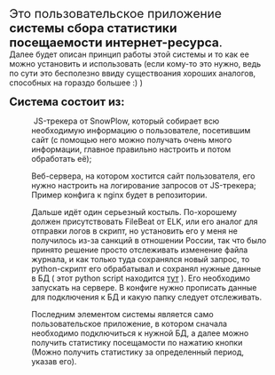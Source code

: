 <p style="margin-left:40px"><span style="font-size:22px">Это пользовательское приложение <strong>системы сбора статистики посещаемости интернет-ресурса</strong>.</span><br />
Далее будет описан принцип работы этой системы и то как ее можно установить и использовать (если кому-то это нужно, ведь по сути это бесполезно ввиду существоания хороших аналогов, способных на гораздо большее :) )</p>

<p style="margin-left:40px"><span style="font-size:20px"><strong>Система состоит из:</strong></span></p>

<p style="margin-left:80px">&nbsp;JS-трекера от SnowPlow, который собирает всю необходимую информацию о пользователе, посетившим сайт (с помощью него можно получать очень много информации, главное правильно настроить и потом обработать её);</p>

<p style="margin-left:80px">Веб-сервера, на котором хостится сайт пользователя, его нужно настроить на логирование запросов от JS-трекера; Пример конфига к nginx будет в репозитории.</p>

<p style="margin-left:80px">Дальше идёт один серьезный костыль. По-хорошему должен присутствовать&nbsp;FileBeat от ELK, или его аналог для отправки логов в скрипт, но установить его у меня не получилось из-за санкций в отношении России, так что было принято решение просто отслеживать изменение файла журнала, и как только туда сохранялся новый запрос, то python-скрипт его обрабатывал и сохранял нужные данные в БД ( этот python script находится <a href="https://github.com/xaban3r/log_analyse" target="_blank">тут</a>&nbsp;). Его необходимо запускать на сервере. В конфиге нужно прописать данные для подключения к БД и какую папку следует отслеживать.</p>

<p style="margin-left:80px">Последним элементом системы является само пользовательское приложение, в котором сначала необходимо подключиться к нужной БД, а далее можно получить статистику посещамости по нажатию кнопки (Можно получить статистику за определенный период, указав его).&nbsp;</p>

